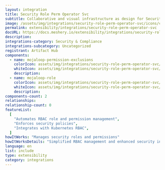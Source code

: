 ```yaml
---
layout: integration
title: Security Role Perm Operator Svc
subtitle: Collaborative and visual infrastructure as design for Security Role Perm Operator Svc
image: /assets/img/integrations/security-role-perm-operator-svc/icons/color/security-role-perm-operator-svc-color.svg
permalink: extensibility/integrations/security-role-perm-operator-svc
docURL: https://docs.meshery.io/extensibility/integrations/security-role-perm-operator-svc
description:
integrations-category: Security & Compliance
integrations-subcategory: Uncategorized
registrant: Artifact Hub
components:
  - name: mojaloop-permission-exclusions
    colorIcon: assets/img/integrations/security-role-perm-operator-svc/components/mojaloop-permission-exclusions/icons/color/mojaloop-permission-exclusions-color.svg
    whiteIcon: assets/img/integrations/security-role-perm-operator-svc/components/mojaloop-permission-exclusions/icons/white/mojaloop-permission-exclusions-white.svg
    description:
  - name: mojaloop-role
    colorIcon: assets/img/integrations/security-role-perm-operator-svc/components/mojaloop-role/icons/color/mojaloop-role-color.svg
    whiteIcon: assets/img/integrations/security-role-perm-operator-svc/components/mojaloop-role/icons/white/mojaloop-role-white.svg
    description:
components-count: 2
relationships:
relationship-count: 0
featureList:
  [
    "Automates RBAC role and permission management",
    "Enforces security policies",
    "Integrates with Kubernetes RBAC",
  ]
howItWorks: "Manages security roles and permissions"
howItWorksDetails: "Simplified RBAC management and enhanced security in Kubernetes"
language: en
list: include
type: extensibility
category: integrations
---
```

